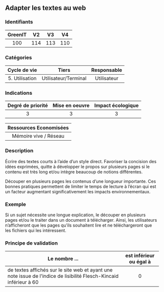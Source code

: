 ## Adapter les textes au web

### Identifiants

| GreenIT | V2  | V3  | V4  |
| :-----: | :-: | :-: | :-: |
|   100   | 114 | 113 | 110 |

### Catégories

|  Cycle de vie  |        Tiers         | Responsable |
| :------------: | :------------------: | :---------: |
| 5. Utilisation | Utilisateur/Terminal | Utilisateur |

### Indications

| Degré de priorité | Mise en oeuvre | Impact écologique |
| :---------------: | :------------: | :---------------: |
|         3         |       3        |         3         |

| Ressources Economisées |
| :--------------------: |
| Mémoire vive / Réseau  |

### Description

Écrire des textes courts à l’aide d’un style direct. Favoriser la concision des idées exprimées, quitte à développer le propos sur plusieurs pages si le contenu est très long et/ou intègre beaucoup de notions différentes.

Découper en plusieurs pages les contenus d’une longueur importante. Ces bonnes pratiques permettent de limiter le temps de lecture à l’écran qui est un facteur augmentant significativement les impacts environnementaux.

### Exemple

Si un sujet nécessite une longue explication, le découper en plusieurs pages et/ou le traiter dans un document à télécharger.
Ainsi, les utilisateurs n’afficheront que les pages qu’ils souhaitent lire et ne téléchargeront que les fichiers qui les intéressent.

### Principe de validation

| Le nombre ...                                                                                                      | est inférieur ou égal à |
| ------------------------------------------------------------------------------------------------------------------ | :---------------------: |
| de textes affichés sur le site web et ayant une note issue de l'indice de lisibilité Flesch-Kincaid inférieur à 60 |            0            |
